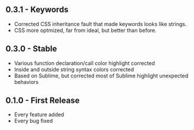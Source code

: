 ## 0.3.1 - Keywords
* Corrected CSS inheritance fault that made keywords looks like strings.
* CSS more optmized, far from ideal, but better than before.

## 0.3.0 - Stable
* Various function declaration/call color highlight corrected
* Inside and outside string syntax colors corrected
* Based on Sublime, but corrected most of Sublime highlight unexpected behaviors

## 0.1.0 - First Release
* Every feature added
* Every bug fixed
